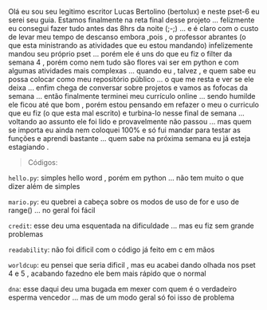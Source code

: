 Olá eu sou seu legitimo escritor Lucas Bertolino (bertolux) e neste pset-6 eu serei seu guia. Estamos finalmente na reta final desse projeto ... felizmente eu consegui fazer tudo antes das 8hrs da noite (;-;) ... e é claro com o custo de levar meu tempo de descanso embora ,pois , o professor abrantes (o que esta ministrando as atividades que eu estou mandando) infelizemente mandou seu próprio pset ... porém ele é uns do que eu fiz o filter da semana 4 , porém como nem tudo são flores vai ser em python e com algumas atividades mais complexas ... quando eu , talvez , e quem sabe eu possa colocar como meu repositório público ... o que me resta e ver se ele deixa ... enfim chega de conversar sobre projetos e vamos as fofocas da semana ... então finalmente terminei meu currículo online ... sendo humilde ele ficou até que bom , porém estou pensando em refazer o meu o curriculo que eu fiz (o que esta mal escrito) e turbina-lo nesse final de semana ... voltando ao assunto ele foi lido e provavelmente não passou ... mas quem se importa eu ainda nem coloquei 100% e só fui mandar para testar as funções e aprendi bastante ... quem sabe na próxima semana eu já esteja estagiando  .

>Códigos:

``hello.py``: simples hello word , porém em python ... não tem muito o que dizer além de simples

``mario.py``: eu quebrei a cabeça sobre os modos de uso de for e uso de range() ... no geral foi fácil

``credit``: esse deu uma esquentada na dificuldade ... mas eu fiz sem grande problemas

``readability``: não foi dificil com o código já feito em c em mãos

``worldcup``: eu pensei que seria dificil , mas eu acabei dando olhada nos pset 4 e 5 , acabando fazedno ele bem mais rápido que o normal

``dna``: esse daqui deu uma bugada em mexer com quem é o verdadeiro esperma vencedor ... mas de um modo geral só foi isso de problema
